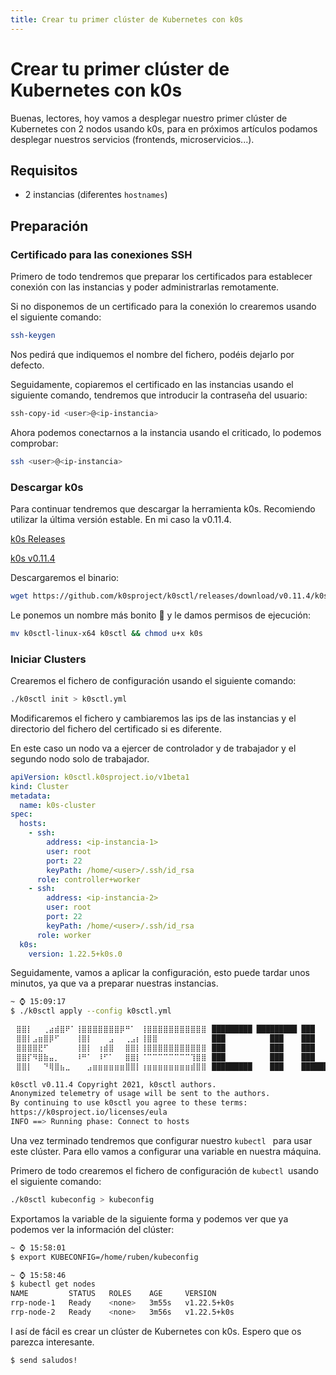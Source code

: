 ```yaml
---
title: Crear tu primer clúster de Kubernetes con k0s
---
```

<div class="text-center">
  <h1>Crear tu primer clúster de Kubernetes con k0s</h1>
</div>

Buenas, lectores, hoy vamos a desplegar nuestro primer clúster de Kubernetes con 2 nodos usando k0s, para en próximos artículos podamos desplegar nuestros servicios (frontends, microservicios...).

## Requisitos


- 2 instancias (diferentes ``hostnames``)


## Preparación

### Certificado para las conexiones SSH

Primero de todo tendremos que preparar los certificados para establecer conexión con las instancias y poder administrarlas remotamente.

Si no disponemos de un certificado para la conexión lo crearemos usando el siguiente comando:

```sh
ssh-keygen
``` 

Nos pedirá que indiquemos el nombre del fichero, podéis dejarlo por defecto.

Seguidamente, copiaremos el certificado en las instancias usando el siguiente comando, tendremos que introducir la contraseña del usuario:

```sh
ssh-copy-id <user>@<ip-instancia>
``` 

Ahora podemos conectarnos a la instancia usando el criticado, lo podemos comprobar:


```sh
ssh <user>@<ip-instancia>
``` 

### Descargar k0s

Para continuar tendremos que descargar la herramienta k0s. Recomiendo utilizar la última versión estable. En mi caso la v0.11.4.

 [k0s Releases](https://github.com/k0sproject/k0sctl/releases) 

 [k0s v0.11.4](https://github.com/k0sproject/k0sctl/releases/tag/v0.11.4) 

Descargaremos el binario:

```sh
wget https://github.com/k0sproject/k0sctl/releases/download/v0.11.4/k0sctl-linux-x64
``` 

Le ponemos un nombre más bonito 🤩 y le damos permisos de ejecución:

```sh
mv k0sctl-linux-x64 k0sctl && chmod u+x k0s
``` 

### Iniciar Clusters

Crearemos el fichero de configuración usando el siguiente comando:

```sh
./k0sctl init > k0sctl.yml
``` 

Modificaremos el fichero y cambiaremos las ips de las instancias y el directorio del fichero del certificado si es diferente.

En este caso un nodo va a ejercer de controlador y de trabajador y el segundo nodo solo de trabajador.

```yml
apiVersion: k0sctl.k0sproject.io/v1beta1
kind: Cluster
metadata:
  name: k0s-cluster
spec:
  hosts:
    - ssh:
        address: <ip-instancia-1>
        user: root
        port: 22
        keyPath: /home/<user>/.ssh/id_rsa
      role: controller+worker
    - ssh:
        address: <ip-instancia-2>
        user: root
        port: 22
        keyPath: /home/<user>/.ssh/id_rsa
      role: worker
  k0s:
    version: 1.22.5+k0s.0
``` 

Seguidamente, vamos a aplicar la configuración, esto puede tardar unos minutos, ya que va a preparar nuestras instancias.

```sh
~ ⌚ 15:09:17
$ ./k0sctl apply --config k0sctl.yml

⠀⣿⣿⡇⠀⠀⢀⣴⣾⣿⠟⠁⢸⣿⣿⣿⣿⣿⣿⣿⡿⠛⠁⠀⢸⣿⣿⣿⣿⣿⣿⣿⣿⣿⣿⣿⠀█████████ █████████ ███
⠀⣿⣿⡇⣠⣶⣿⡿⠋⠀⠀⠀⢸⣿⡇⠀⠀⠀⣠⠀⠀⢀⣠⡆⢸⣿⣿⠀⠀⠀⠀⠀⠀⠀⠀⠀⠀███          ███    ███
⠀⣿⣿⣿⣿⣟⠋⠀⠀⠀⠀⠀⢸⣿⡇⠀⢰⣾⣿⠀⠀⣿⣿⡇⢸⣿⣿⣿⣿⣿⣿⣿⣿⣿⣿⣿⠀███          ███    ███
⠀⣿⣿⡏⠻⣿⣷⣤⡀⠀⠀⠀⠸⠛⠁⠀⠸⠋⠁⠀⠀⣿⣿⡇⠈⠉⠉⠉⠉⠉⠉⠉⠉⢹⣿⣿⠀███          ███    ███
⠀⣿⣿⡇⠀⠀⠙⢿⣿⣦⣀⠀⠀⠀⣠⣶⣶⣶⣶⣶⣶⣿⣿⡇⢰⣶⣶⣶⣶⣶⣶⣶⣶⣾⣿⣿⠀█████████    ███    ██████████

k0sctl v0.11.4 Copyright 2021, k0sctl authors.
Anonymized telemetry of usage will be sent to the authors.
By continuing to use k0sctl you agree to these terms:
https://k0sproject.io/licenses/eula
INFO ==> Running phase: Connect to hosts
``` 

Una vez terminado tendremos que configurar nuestro `kubectl ` para usar este clúster. Para ello vamos a configurar una variable en nuestra máquina.

Primero de todo crearemos el fichero de configuración de `kubectl `usando el siguiente comando:

```sh
./k0sctl kubeconfig > kubeconfig
```

Exportamos la variable de la siguiente forma y podemos ver que ya podemos ver la información del clúster:

```sh
~ ⌚ 15:58:01
$ export KUBECONFIG=/home/ruben/kubeconfig

~ ⌚ 15:58:46
$ kubectl get nodes
NAME         STATUS   ROLES    AGE     VERSION
rrp-node-1   Ready    <none>   3m55s   v1.22.5+k0s
rrp-node-2   Ready    <none>   3m56s   v1.22.5+k0s
```

I así de fácil es crear un clúster de Kubernetes con k0s. Espero que os parezca interesante.

```sh
$ send saludos!
```